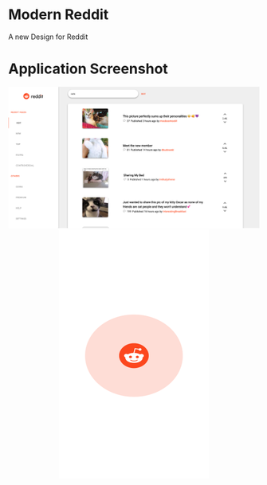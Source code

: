 # Modern Reddit
 A new Design for Reddit

# Application Screenshot

<p align="center">
  <img src="https://raw.githubusercontent.com/dhilipkmr/webapp-samples/master/images/reddit/Reddit%20Dweb.png">
  <img src="https://raw.githubusercontent.com/dhilipkmr/webapp-samples/master/images/reddit/Reddit%20mobile.png" width="300px" height="500px">
 
</p>
